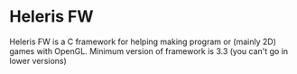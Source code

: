 # Heleris FW

Heleris FW is a C framework for helping making program or (mainly 2D) games with OpenGL. Minimum version of framework is 3.3 (you can't go in lower versions)
